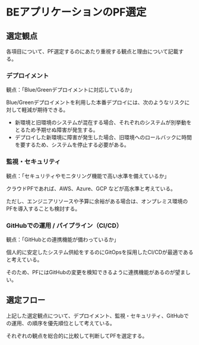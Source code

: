 # BEアプリケーションのPF選定

## 選定観点

各項目について、PF選定するのにあたり重視する観点と理由について記載する。

### デプロイメント

観点：「Blue/Greenデプロイメントに対応しているか」

Blue/Greenデプロイメントを利用した本番デプロイには、次のようなリスクに対して軽減が期待できる。

- 新環境と旧環境のシステムが混在する場合、それぞれのシステムが別挙動をとるため予期せぬ障害が発生する。
- デプロイした新環境に障害が発生した場合、旧環境へのロールバックに時間を要するため、システムを停止する必要がある。

### 監視・セキュリティ

観点：「セキュリティやモニタリング機能で高い水準を備えているか」

クラウドPFであれば、AWS、Azure、GCP などが高水準と考えている。

ただし、エンジニアリソースや予算に余裕がある場合は、オンプレミス環境のPFを導入することも検討する。

### GitHubでの運用 / パイプライン（CI/CD）

観点：「GitHubとの連携機能が備わっているか」

個人的に安定したシステム供給をするのにGitOpsを採用したCI/CDが最適であると考えている。

そのため、PFにはGitHubの変更を検知できるように連携機能があるのが望ましい。

## 選定フロー
上記した選定観点について、デプロイメント、監視・セキュリティ、GitHubでの運用、の順序を優先順位として考えている。

それぞれの観点を総合的に比較して判断してPFを選定する。